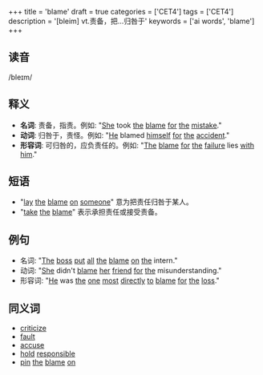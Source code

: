 +++
title = 'blame'
draft = true
categories = ['CET4']
tags = ['CET4']
description = '[bleim] vt.责备，把…归咎于'
keywords = ['ai words', 'blame']
+++

## 读音
/bleɪm/

## 释义
- **名词**: 责备，指责。例如: "[She](/zh/post/she/) took [the](/zh/post/the/) [blame](/zh/post/blame/) [for](/zh/post/for/) [the](/zh/post/the/) [mistake](/zh/post/mistake/)."
- **动词**: 归咎于，责怪。例如: "[He](/zh/post/he/) blamed [himself](/zh/post/himself/) [for](/zh/post/for/) [the](/zh/post/the/) [accident](/zh/post/accident/)."
- **形容词**: 可归咎的，应负责任的。例如: "[The](/zh/post/the/) [blame](/zh/post/blame/) [for](/zh/post/for/) [the](/zh/post/the/) [failure](/zh/post/failure/) lies [with](/zh/post/with/) [him](/zh/post/him/)."

## 短语
- "[lay](/zh/post/lay/) [the](/zh/post/the/) [blame](/zh/post/blame/) [on](/zh/post/on/) [someone](/zh/post/someone/)" 意为把责任归咎于某人。
- "[take](/zh/post/take/) [the](/zh/post/the/) [blame](/zh/post/blame/)" 表示承担责任或接受责备。

## 例句
- 名词: "[The](/zh/post/the/) [boss](/zh/post/boss/) [put](/zh/post/put/) [all](/zh/post/all/) [the](/zh/post/the/) [blame](/zh/post/blame/) [on](/zh/post/on/) [the](/zh/post/the/) intern."
- 动词: "[She](/zh/post/she/) didn't [blame](/zh/post/blame/) [her](/zh/post/her/) [friend](/zh/post/friend/) [for](/zh/post/for/) [the](/zh/post/the/) misunderstanding."
- 形容词: "[He](/zh/post/he/) was [the](/zh/post/the/) [one](/zh/post/one/) [most](/zh/post/most/) [directly](/zh/post/directly/) [to](/zh/post/to/) [blame](/zh/post/blame/) [for](/zh/post/for/) [the](/zh/post/the/) [loss](/zh/post/loss/)."

## 同义词
- [criticize](/zh/post/criticize/)
- [fault](/zh/post/fault/)
- [accuse](/zh/post/accuse/)
- [hold](/zh/post/hold/) [responsible](/zh/post/responsible/)
- [pin](/zh/post/pin/) [the](/zh/post/the/) [blame](/zh/post/blame/) [on](/zh/post/on/)
